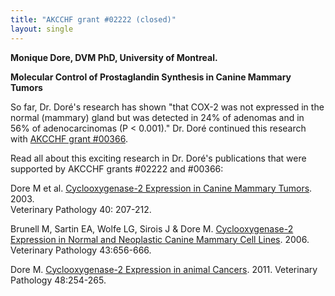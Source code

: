 ```yaml
---
title: "AKCCHF grant #02222 (closed)"
layout: single
---
```


**Monique Dore, DVM PhD,  University of Montreal.**

**Molecular Control of Prostaglandin Synthesis in Canine Mammary
Tumors**

So far, Dr. Doré's research has shown \"that COX-2 was not expressed in
the normal (mammary) gland but was detected in 24% of adenomas and in
56% of adenocarcinomas (P \< 0.001).\"  Dr. Doré continued this research
with [AKCCHF grant
\#00366](/research/current-studies/akcchf-grant-0366).

Read all about this exciting research in Dr. Doré's publications that
were supported by AKCCHF grants \#02222 and \#00366:

Dore M et al.  [Cyclooxygenase-2 Expression in Canine Mammary
Tumors](http://vet.sagepub.com/content/40/2/207.full).  2003.  
Veterinary Pathology 40:  207-212.

Brunell M, Sartin EA, Wolfe LG, Sirois J & Dore M.  [Cyclooxygenase-2
Expression in Normal and Neoplastic Canine Mammary Cell
Lines](http://vet.sagepub.com/content/43/5/656.long).  2006.  Veterinary
Pathology 43:656-666.

Dore M.  [Cyclooxygenase-2 Expression in animal
Cancers](http://vet.sagepub.com/content/48/1/254.long).  2011. 
Veterinary Pathology 48:254-265.
